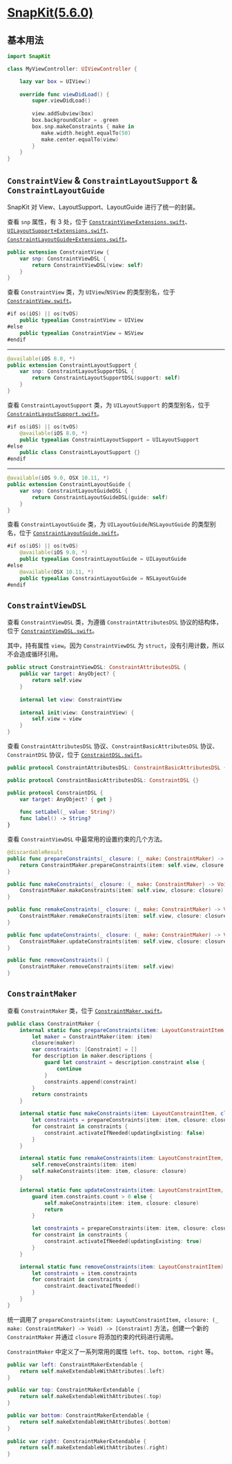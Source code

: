 # [SnapKit(5.6.0)](https://github.com/SnapKit/SnapKit/tree/5.6.0)

## 基本用法
```swift
import SnapKit

class MyViewController: UIViewController {

    lazy var box = UIView()
    
    override func viewDidLoad() {
        super.viewDidLoad()
        
        view.addSubview(box)
        box.backgroundColor = .green
        box.snp.makeConstraints { make in
           make.width.height.equalTo(50)
           make.center.equalTo(view)
        }
    }
}
```

## `ConstraintView` & `ConstraintLayoutSupport` & `ConstraintLayoutGuide`
SnapKit 对 View、LayoutSupport、LayoutGuide 进行了统一的封装。

查看 `snp` 属性，有 3 处，位于 [`ConstraintView+Extensions.swift`](https://github.com/SnapKit/SnapKit/blob/5.6.0/Sources/ConstraintView%2BExtensions.swift)、[`UILayoutSupport+Extensions.swift`](https://github.com/SnapKit/SnapKit/blob/5.6.0/Sources/UILayoutSupport%2BExtensions.swift)、[`ConstraintLayoutGuide+Extensions.swift`](https://github.com/SnapKit/SnapKit/blob/5.6.0/Sources/ConstraintLayoutGuide%2BExtensions.swift)。

```swift
public extension ConstraintView {
    var snp: ConstraintViewDSL {
        return ConstraintViewDSL(view: self)
    }
}
```

查看 `ConstraintView` 类，为 `UIView`/`NSView` 的类型别名，位于 [`ConstraintView.swift`](https://github.com/SnapKit/SnapKit/blob/5.6.0/Sources/ConstraintView.swift)。

```swift
#if os(iOS) || os(tvOS)
    public typealias ConstraintView = UIView
#else
    public typealias ConstraintView = NSView
#endif
```

---

```swift
@available(iOS 8.0, *)
public extension ConstraintLayoutSupport {
    var snp: ConstraintLayoutSupportDSL {
        return ConstraintLayoutSupportDSL(support: self)
    }
}
```

查看 `ConstraintLayoutSupport` 类，为 `UILayoutSupport` 的类型别名，位于 [`ConstraintLayoutSupport.swift`](https://github.com/SnapKit/SnapKit/blob/5.6.0/Sources/ConstraintLayoutSupport.swift)。

```swift
#if os(iOS) || os(tvOS)
    @available(iOS 8.0, *)
    public typealias ConstraintLayoutSupport = UILayoutSupport
#else
    public class ConstraintLayoutSupport {}
#endif
```

---

```swift
@available(iOS 9.0, OSX 10.11, *)
public extension ConstraintLayoutGuide {
    var snp: ConstraintLayoutGuideDSL {
        return ConstraintLayoutGuideDSL(guide: self)
    }
}
```

查看 `ConstraintLayoutGuide` 类，为 `UILayoutGuide`/`NSLayoutGuide` 的类型别名，位于 [`ConstraintLayoutGuide.swift`](https://github.com/SnapKit/SnapKit/blob/5.6.0/Sources/ConstraintLayoutGuide.swift)。

```swift
#if os(iOS) || os(tvOS)
    @available(iOS 9.0, *)
    public typealias ConstraintLayoutGuide = UILayoutGuide
#else
    @available(OSX 10.11, *)
    public typealias ConstraintLayoutGuide = NSLayoutGuide
#endif
```

## `ConstraintViewDSL`
查看 `ConstraintViewDSL` 类，为遵循 `ConstraintAttributesDSL` 协议的结构体，位于 [`ConstraintViewDSL.swift`](https://github.com/SnapKit/SnapKit/blob/5.6.0/Sources/ConstraintViewDSL.swift)。

其中，持有属性 `view`。因为 `ConstraintViewDSL` 为 `struct`，没有引用计数，所以不会造成循环引用。

```swift
public struct ConstraintViewDSL: ConstraintAttributesDSL {
    public var target: AnyObject? {
        return self.view
    }
    
    internal let view: ConstraintView
    
    internal init(view: ConstraintView) {
        self.view = view   
    }
}
```

查看 `ConstraintAttributesDSL` 协议、`ConstraintBasicAttributesDSL` 协议、`ConstraintDSL` 协议，位于 [`ConstraintDSL.swift`](https://github.com/SnapKit/SnapKit/blob/5.6.0/Sources/ConstraintDSL.swift)。

```swift
public protocol ConstraintAttributesDSL: ConstraintBasicAttributesDSL {}

public protocol ConstraintBasicAttributesDSL: ConstraintDSL {}

public protocol ConstraintDSL {
    var target: AnyObject? { get }
    
    func setLabel(_ value: String?)
    func label() -> String?
}
```

查看 `ConstraintViewDSL` 中最常用的设置约束的几个方法。

```swift
@discardableResult
public func prepareConstraints(_ closure: (_ make: ConstraintMaker) -> Void) -> [Constraint] {
    return ConstraintMaker.prepareConstraints(item: self.view, closure: closure)
}

public func makeConstraints(_ closure: (_ make: ConstraintMaker) -> Void) {
    ConstraintMaker.makeConstraints(item: self.view, closure: closure)
}

public func remakeConstraints(_ closure: (_ make: ConstraintMaker) -> Void) {
    ConstraintMaker.remakeConstraints(item: self.view, closure: closure)
}

public func updateConstraints(_ closure: (_ make: ConstraintMaker) -> Void) {
    ConstraintMaker.updateConstraints(item: self.view, closure: closure)
}

public func removeConstraints() {
    ConstraintMaker.removeConstraints(item: self.view)
}
```

## `ConstraintMaker`
查看 `ConstraintMaker` 类，位于 [`ConstraintMaker.swift`](https://github.com/SnapKit/SnapKit/blob/5.6.0/Sources/ConstraintMaker.swift)。

```swift
public class ConstraintMaker {
    internal static func prepareConstraints(item: LayoutConstraintItem, closure: (_ make: ConstraintMaker) -> Void) -> [Constraint] {
        let maker = ConstraintMaker(item: item)
        closure(maker)
        var constraints: [Constraint] = []
        for description in maker.descriptions {
            guard let constraint = description.constraint else {
                continue
            }
            constraints.append(constraint)
        }
        return constraints
    }

    internal static func makeConstraints(item: LayoutConstraintItem, closure: (_ make: ConstraintMaker) -> Void) {
        let constraints = prepareConstraints(item: item, closure: closure)
        for constraint in constraints {
            constraint.activateIfNeeded(updatingExisting: false)
        }
    }

    internal static func remakeConstraints(item: LayoutConstraintItem, closure: (_ make: ConstraintMaker) -> Void) {
        self.removeConstraints(item: item)
        self.makeConstraints(item: item, closure: closure)
    }

    internal static func updateConstraints(item: LayoutConstraintItem, closure: (_ make: ConstraintMaker) -> Void) {
        guard item.constraints.count > 0 else {
            self.makeConstraints(item: item, closure: closure)
            return
        }

        let constraints = prepareConstraints(item: item, closure: closure)
        for constraint in constraints {
            constraint.activateIfNeeded(updatingExisting: true)
        }
    }

    internal static func removeConstraints(item: LayoutConstraintItem) {
        let constraints = item.constraints
        for constraint in constraints {
            constraint.deactivateIfNeeded()
        }
    }
}
```

统一调用了 `prepareConstraints(item: LayoutConstraintItem, closure: (_ make: ConstraintMaker) -> Void) -> [Constraint]` 方法，创建一个新的 `ConstraintMaker` 并通过 `closure` 将添加约束的代码进行调用。

`ConstraintMaker` 中定义了一系列常用的属性 `left`、`top`、`bottom`、`right` 等。

```swift
public var left: ConstraintMakerExtendable {
    return self.makeExtendableWithAttributes(.left)
}

public var top: ConstraintMakerExtendable {
    return self.makeExtendableWithAttributes(.top)
}

public var bottom: ConstraintMakerExtendable {
    return self.makeExtendableWithAttributes(.bottom)
}
    
public var right: ConstraintMakerExtendable {
    return self.makeExtendableWithAttributes(.right)
}
```


